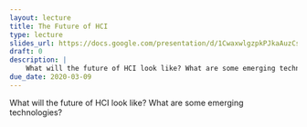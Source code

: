 ```yaml
---
layout: lecture
title: The Future of HCI
type: lecture
slides_url: https://docs.google.com/presentation/d/1CwaxwlgzpkPJkaAuzCswzlgxX7H2tIyArnUqDBe3inw/edit?usp=sharing
draft: 0
description: |
    What will the future of HCI look like? What are some emerging technologies?
due_date: 2020-03-09
---
```


What will the future of HCI look like? What are some emerging technologies?